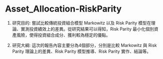 # Asset_Allocation-RiskParity

1. 研究目的: 嘗試比較傳統投資組合模型 Markowitz 以及 Risk Parity 模型在理論、實測投資績效上的差異。從研究結果可以得知，Risk Parity 最小化個別資產風險，使得投資組合成分、獲利較為穩定的優點。

2. 研究大綱: 這次的報告內容主要分為4個部分，分別是比較 Markowitz 與 Risk Parity 理論上的差異、Risk Parity 模型推導、Risk Parity 實作、結論等。

